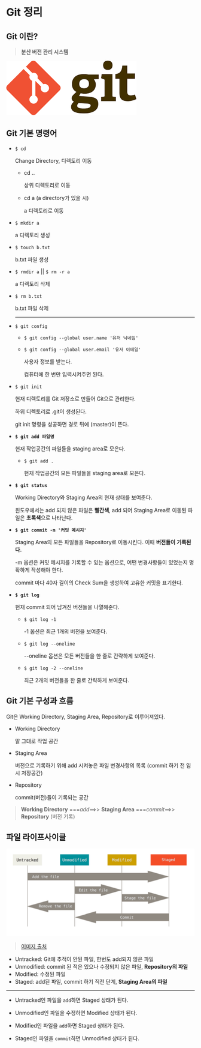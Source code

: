 # Git 정리

## Git 이란?

> **분산 버전 관리 시스템**

![git](Git.assets/git.png)



## Git 기본 명령어

- `$ cd`

  Change Directory, 디렉토리 이동

  - cd ..

    상위 디렉토리로 이동

  - cd a (a directory가 있을 시)

    a 디렉토리로 이동

    

- `$ mkdir a`

  a 디렉토리 생성



- `$ touch b.txt`

  b.txt 파일 생성

- `$ rmdir a` || `$ rm -r a`

  a 디렉토리 삭제

  

- `$ rm b.txt`

  b.txt 파일 삭제
  
  
  
  ---

- `$ git config`

  - `$ git config --global user.name '유저 닉네임'` 

  - `$ git config --global user.email '유저 이메일'`

    사용자 정보를 받는다.

    컴퓨터에 한 번만 입력시켜주면 된다.

    

- `$ git init`

  현재 디렉토리를 Git 저장소로 만들어 Git으로 관리한다.

  하위 디렉토리로 .git이 생성된다.

  git init 명령을 성공하면 경로 뒤에 (master)이 뜬다.

   

- **`$ git add 파일명`**

  현재 작업공간의 파일들을 staging area로 모은다.

  - `$ git add .`

    현재 작업공간의 모든 파일들을 staging area로 모은다.

  

- **`$ git status`**

  Working Directory와 Staging Area의 현재 상태를 보여준다.

  윈도우에서는 add 되지 않은 파일은 **빨간색**, add 되어 Staging Area로 이동된 파일은 **초록색**으로 나타난다.

  

  

- **`$ git commit -m '커밋 메시지'`**

  Staging Area의 모든 파일들을 Repository로 이동시킨다. 이때 **버전들이 기록된다.**

  -m 옵션은 커밋 메시지를 기록할 수 있는 옵션으로, 어떤 변경사항들이 있었는지 명확하게 작성해야 한다.

  commit 마다 40자 길이의 Check Sum을 생성하여 고유한 커밋을 표기한다.

  

- **`$ git log`**

  현재 commit 되어 남겨진 버전들을 나열해준다.

  - `$ git log -1`

    -1 옵션은 최근 1개의 버전을 보여준다.

  - `$ git log --oneline`

    --oneline 옵션은 모든 버전들을 한 줄로 간략하게 보여준다.

  - `$ git log -2 --oneline`

    최근 2개의 버전들을 한 줄로 간략하게 보여준다.



## Git 기본 구성과 흐름

Git은 Working Directory, Staging Area, Repository로 이루어져있다.

- Working Directory

  말 그대로 작업 공간

- Staging Area

  버전으로 기록하기 위해 add 시켜놓은 파일 변경사항의 목록 (commit 하기 전 임시 저장공간)

- Repository

  commit(버전)들이 기록되는 공간

> **Working Directory** ===*add*==>> **Staging Area** ===*commit*==>> **Repository** (버전 기록)



## 파일 라이프사이클

![파일라이프사이클](Git.assets/파일라이프사이클.PNG)

> [이미지 출처](https://git-scm.com/book/ko/v2/Git의-기초-수정하고-저장소에-저장하기)



- Untracked: Git에 추적이 안된 파일, 한번도 add되지 않은 파일
- Unmodified: commit 된 적은 있으나 수정되지 않은 파일, **Repository의 파일**
- Modified: 수정된 파일
- Staged: add된 파일, commit 하기 직전 단계, **Staging Area의 파일**

---



- Untracked인 파일을 `add`하면 Staged 상태가 된다.

- Unmodified인 파일을 수정하면 Modified 상태가 된다.

- Modified인 파일을 `add`하면 Staged 상태가 된다.

- Staged인 파일을 `commit`하면 Unmodified 상태가 된다.



